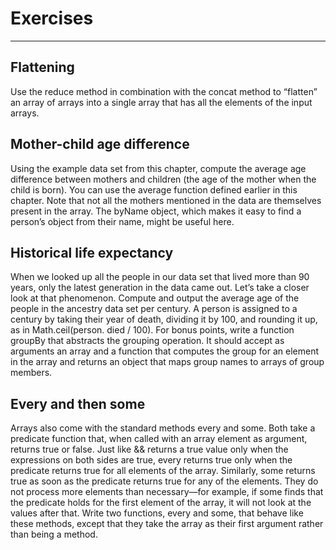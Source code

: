 # Exercises

-----

## Flattening

Use the reduce method in combination with the concat method to “flatten”
an array of arrays into a single array that has all the elements of the input
arrays.

## Mother-child age difference

Using the example data set from this chapter, compute the average age
difference between mothers and children (the age of the mother when
the child is born). You can use the average function defined earlier in
this chapter.
Note that not all the mothers mentioned in the data are themselves
present in the array. The byName object, which makes it easy to find a
person’s object from their name, might be useful here.

## Historical life expectancy

When we looked up all the people in our data set that lived more than
90 years, only the latest generation in the data came out. Let’s take a
closer look at that phenomenon.
Compute and output the average age of the people in the ancestry data
set per century. A person is assigned to a century by taking their year
of death, dividing it by 100, and rounding it up, as in Math.ceil(person.
died / 100).
For bonus points, write a function groupBy that abstracts the grouping
operation. It should accept as arguments an array and a function that
computes the group for an element in the array and returns an object
that maps group names to arrays of group members.

## Every and then some

Arrays also come with the standard methods every and some. Both take a
predicate function that, when called with an array element as argument,
returns true or false. Just like && returns a true value only when the
expressions on both sides are true, every returns true only when the
predicate returns true for all elements of the array. Similarly, some returns
true as soon as the predicate returns true for any of the elements. They
do not process more elements than necessary—for example, if some finds
that the predicate holds for the first element of the array, it will not look
at the values after that.
Write two functions, every and some, that behave like these methods,
except that they take the array as their first argument rather than being
a method.